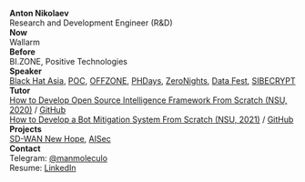 **Anton Nikolaev**  
Research and Development Engineer (R&D)  
**Now**  
Wallarm  
**Before**  
BI.ZONE, Positive Technologies  
**Speaker**  
[Black Hat Asia](https://www.blackhat.com/asia-20/arsenal/schedule/presenters.html#anton-nikolaev-40626), [POC](https://powerofcommunity.net/2019.htm), [OFFZONE](https://2019.offzone.moscow/ru/speakers/antoniy-nikolaev/), [PHDays](http://2019.phdays.com/en/program/schedule/), [ZeroNights](https://2018.zeronights.ru/reports/sd-wan-internet-census/), [Data Fest](https://datafest.ru/siberia/), [SIBECRYPT](https://www.sibecrypt.ru/)  
**Tutor**  
[How to Develop Open Source Intelligence Framework From Scratch (NSU, 2020)](https://mca.nsu.ru/projects/#rec196282976) / [GitHub](https://github.com/osint-dev-team)  
[How to Develop a Bot Mitigation System From Scratch (NSU, 2021)](https://bmm.mca.nsu.ru/project/3) / [GitHub](https://github.com/antibot-dev-team)  
**Projects**  
[SD-WAN New Hope](https://github.com/sdnewhop/sdwannewhope), [AISec](https://github.com/sdnewhop/AISec)  
**Contact**  
Telegram: [@manmoleculo](https://t.me/manmoleculo)  
Resume: [LinkedIn](https://www.linkedin.com/in/annikolaev/)  
